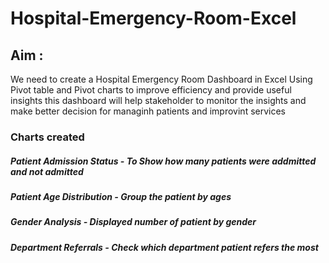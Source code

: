 # Hospital-Emergency-Room-Excel
## Aim :
We need to create a Hospital Emergency Room Dashboard in Excel Using Pivot table and Pivot charts to improve efficiency and provide useful insights
this dashboard will help stakeholder to monitor the insights and make better decision for managinh patients and improvint services 

### Charts created
##### Patient Admission Status - To Show how many patients were addmitted and not admitted
##### Patient Age Distribution - Group the patient by ages
##### Gender Analysis - Displayed number of patient by gender
##### Department Referrals - Check which department patient refers the most
